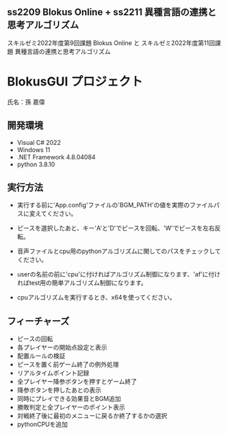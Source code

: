 ss2209 Blokus Online + ss2211 異種言語の連携と思考アルゴリズム
---------------------------------
スキルゼミ2022年度第9回課題 Blokus Online と
スキルゼミ2022年度第11回課題 異種言語の連携と思考アルゴリズム

# BlokusGUI プロジェクト
氏名：孫 嘉偉

## 開発環境

- Visual C# 2022
- Windows 11
- .NET Framework 4.8.04084
- python 3.8.10

## 実行方法

- 実行する前に'App.config'ファイルの'BGM_PATH'の値を実際のファイルパスに変えてください。

- ピースを選択したあと、キー'A'と'D'でピースを回転、'W'でピースを左右反転。

- 音声ファイルとcpu用のpythonアルゴリズムに関してのパスをチェックしてください。

- userの名前の前に'cpu'に付ければアルゴリズム制御になります、'af'に付ければtest用の簡単アルゴリズム制御になります。

- cpuアルゴリズムを実行するとき、x64を使ってください。

## フィーチャーズ

- ピースの回転
- 各プレイヤーの開始点設定と表示
- 配置ルールの検証
- ピースを置く前ゲーム終了の例外処理
- リアルタイムポイント記録
- 全プレイヤー降参ボタンを押すとゲーム終了
- 降参ボタンを押したあとの表示
- 同時にプレイできる効果音とBGM追加
- 勝敗判定と全プレイヤーのポイント表示
- 対戦終了後に最初のメニューに戻るか終了するかの選択
- pythonCPUを追加

